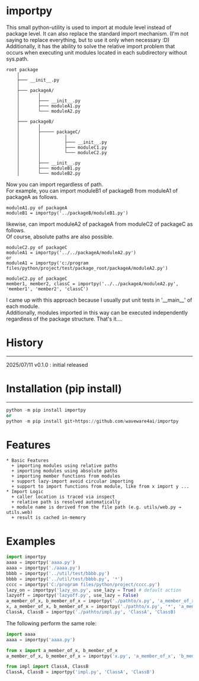 # importpy

This small python-utility is used to import at module level instead of package level. 
It can also replace the standard import mechanism. (I'm not saying to replace everything, but to use it only when necessary :D)  
Additionally, it has the ability to solve the relative import problem that occurs 
when executing unit modules located in each subdirectory without sys.path.
  
```
root package
    │
    ├─── __init__.py
    │
    ├─── packageA/
    │       │
    │       ├─── __init__.py
    │       ├─── moduleA1.py
    │       └─── moduleA2.py
    │       
    ├─── packageB/
    │       │
    │       ├───── packageC/
    │       │         │
    │       │         ├─── __init__.py
    │       │         ├─── moduleC1.py
    │       │         └─── moduleC2.py
    │       │
    │       ├─── __init__.py
    │       ├─── moduleB1.py
    │       └─── moduleB2.py
```
Now you can import regardless of path.  
For example, you can import moduleB1 of packageB from moduleA1 of packageA as follows.  
```
moduleA1.py of packageA
moduleB1 = importpy('../packageB/moduleB1.py')
```
likewise, can import moduleA2 of packageA from moduleC2 of packageC as follows.  
Of course, absolute paths are also possible.  
```
moduleC2.py of packageC
moduleA1 = importpy('../../packageA/moduleA2.py')
or
moduleA1 = importpy('c:/program files/python/project/test/package_root/packageA/moduleA2.py')
```
```
moduleC2.py of packageC
member1, member2, classC = importpy('../../packageA/moduleA2.py', 'member1', 'member2', 'classC')
```
I came up with this approach because I usually put unit tests in '\_\_main\_\_' of each module.  
Additionally, modules imported in this way can be executed independently regardless of the package structure. That's it....  

# History
------------
2025/07/11 v0.1.0 : initial released  

# Installation (pip install)
------------
```python
python -m pip install importpy
or
python -m pip install git+https://github.com/waveware4ai/importpy
```

# Features
```
* Basic Features
  + importing modules using relative paths  
  + importing modules using absolute paths  
  + importing member functions from modules  
  + support lazy-import avoid circular importing  
  + support to import functions from module, like from x import y ...
* Import Logic  
  + caller location is traced via inspect  
  + relative path is resolved automatically  
  + module name is derived from the file path (e.g. utils/web.py → utils.web)  
  + result is cached in-memory  
```

# Examples
```python
import importpy
aaaa = importpy('aaaa.py') 
aaaa = importpy('./aaaa.py') 
bbbb = importpy('../util/test/bbbb.py') 
bbbb = importpy('../util/test/bbbb.py', '*')
cccc = importpy('C:/program files/python/project/cccc.py') 
lazy_on = importpy('lazy_on.py', use_lazy = True) # default action
lazyoff = importpy('lazyoff.py', use_lazy = False) 
a_member_of_x, b_member_of_x = importpy('./pathto/x.py', 'a_member_of_x', 'b_member_of_x') 
x, a_member_of_x, b_member_of_x = importpy('./pathto/x.py', '*', 'a_member_of_x', 'b_member_of_x') 
ClassA, ClassB = importpy('./pathto/impl.py', 'ClassA', 'ClassB)
```
The following perform the same role:  
```python
import aaaa
aaaa = importpy('aaaa.py')
```
```python
from x import a_member_of_x, b_member_of_x
a_member_of_x, b_member_of_x = importpy('x.py', 'a_member_of_x', 'b_member_of_x') 
```
```python
from impl import ClassA, ClassB
ClassA, ClassB = importpy('impl.py', 'ClassA', 'ClassB')
```
